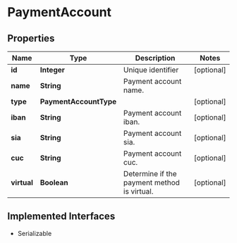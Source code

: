 

# PaymentAccount



## Properties

Name | Type | Description | Notes
------------ | ------------- | ------------- | -------------
**id** | **Integer** | Unique identifier |  [optional]
**name** | **String** | Payment account name. | 
**type** | **PaymentAccountType** |  |  [optional]
**iban** | **String** | Payment account iban. |  [optional]
**sia** | **String** | Payment account sia. |  [optional]
**cuc** | **String** | Payment account cuc. |  [optional]
**virtual** | **Boolean** | Determine if the payment method is virtual. |  [optional]


## Implemented Interfaces

* Serializable


